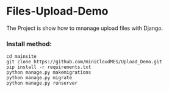 # Files-Upload-Demo
The Project is show how to mnanage upload files with Django.

### Install method:  
```
cd mainsite
git clone https://github.com/miniCloudMES/Upload_Demo.git  
pip install -r requirements.txt  
python manage.py makemigrations
python manage.py migrate
python manage.py runserver
```
